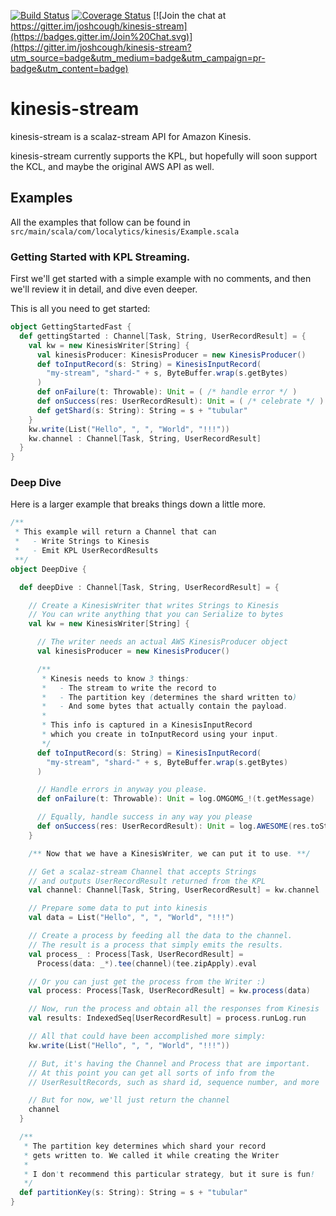 [![Build Status](https://travis-ci.org/joshcough/kinesis-stream.png?branch=master)](https://travis-ci.org/joshcough/kinesis-stream)
[![Coverage Status](https://coveralls.io/repos/joshcough/kinesis-stream/badge.svg?branch=master)](https://coveralls.io/r/joshcough/kinesis-stream?branch=master)
[![Join the chat at https://gitter.im/joshcough/kinesis-stream](https://badges.gitter.im/Join%20Chat.svg)](https://gitter.im/joshcough/kinesis-stream?utm_source=badge&utm_medium=badge&utm_campaign=pr-badge&utm_content=badge)

# kinesis-stream

kinesis-stream is a scalaz-stream API for Amazon Kinesis.

kinesis-stream currently supports the KPL, but hopefully
will soon support the KCL, and maybe the original AWS API as well.

## Examples

All the examples that follow can be found in `src/main/scala/com/localytics/kinesis/Example.scala`

### Getting Started with KPL Streaming.

First we'll get started with a simple example with no comments,
and then we'll review it in detail, and dive even deeper.

This is all you need to get started:

```scala
object GettingStartedFast {
  def gettingStarted : Channel[Task, String, UserRecordResult] = {
    val kw = new KinesisWriter[String] {
      val kinesisProducer: KinesisProducer = new KinesisProducer()
      def toInputRecord(s: String) = KinesisInputRecord(
        "my-stream", "shard-" + s, ByteBuffer.wrap(s.getBytes)
      )
      def onFailure(t: Throwable): Unit = ( /* handle error */ )
      def onSuccess(res: UserRecordResult): Unit = ( /* celebrate */ )
      def getShard(s: String): String = s + "tubular"
    }
    kw.write(List("Hello", ", ", "World", "!!!"))
    kw.channel : Channel[Task, String, UserRecordResult]
  }
}
```

### Deep Dive

Here is a larger example that breaks things down a little more.

```scala
/**
 * This example will return a Channel that can
 *   - Write Strings to Kinesis
 *   - Emit KPL UserRecordResults
 **/
object DeepDive {

  def deepDive : Channel[Task, String, UserRecordResult] = {

    // Create a KinesisWriter that writes Strings to Kinesis
    // You can write anything that you can Serialize to bytes
    val kw = new KinesisWriter[String] {

      // The writer needs an actual AWS KinesisProducer object
      val kinesisProducer = new KinesisProducer()

      /**
       * Kinesis needs to know 3 things:
       *   - The stream to write the record to
       *   - The partition key (determines the shard written to)
       *   - And some bytes that actually contain the payload.
       *
       * This info is captured in a KinesisInputRecord
       * which you create in toInputRecord using your input.
       */
      def toInputRecord(s: String) = KinesisInputRecord(
        "my-stream", "shard-" + s, ByteBuffer.wrap(s.getBytes)
      )

      // Handle errors in anyway you please.
      def onFailure(t: Throwable): Unit = log.OMGOMG_!(t.getMessage)

      // Equally, handle success in any way you please
      def onSuccess(res: UserRecordResult): Unit = log.AWESOME(res.toString)
    }

    /** Now that we have a KinesisWriter, we can put it to use. **/

    // Get a scalaz-stream Channel that accepts Strings
    // and outputs UserRecordResult returned from the KPL
    val channel: Channel[Task, String, UserRecordResult] = kw.channel

    // Prepare some data to put into kinesis
    val data = List("Hello", ", ", "World", "!!!")

    // Create a process by feeding all the data to the channel.
    // The result is a process that simply emits the results.
    val process_ : Process[Task, UserRecordResult] =
      Process(data: _*).tee(channel)(tee.zipApply).eval

    // Or you can just get the process from the Writer :)
    val process: Process[Task, UserRecordResult] = kw.process(data)

    // Now, run the process and obtain all the responses from Kinesis
    val results: IndexedSeq[UserRecordResult] = process.runLog.run

    // All that could have been accomplished more simply:
    kw.write(List("Hello", ", ", "World", "!!!"))

    // But, it's having the Channel and Process that are important.
    // At this point you can get all sorts of info from the
    // UserResultRecords, such as shard id, sequence number, and more

    // But for now, we'll just return the channel
    channel
  }

  /**
   * The partition key determines which shard your record
   * gets written to. We called it while creating the Writer
   *
   * I don't recommend this particular strategy, but it sure is fun!
   */
  def partitionKey(s: String): String = s + "tubular"
}
```
